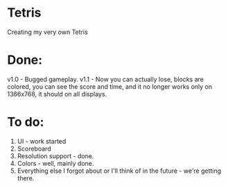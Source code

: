 # Tetris
Creating my very own Tetris

# Done:

v1.0 - Bugged gameplay.
v1.1 - Now you can actually lose, blocks are colored, you can see the score and time, and it no longer works only on 1366x768, it should on all displays.

# To do:

1. UI - work started
2. Scoreboard
3. Resolution support - done.
4. Colors - well, mainly done.
5. Everything else I forgot about or I'll think of in the future - we're getting there.
